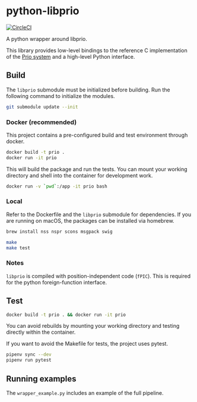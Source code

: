 # python-libprio
[![CircleCI](https://circleci.com/gh/mozilla/python-libprio.svg?style=svg)](https://circleci.com/gh/mozilla/python-libprio)

A python wrapper around libprio.

This library provides low-level bindings to the reference C implementation of
the [Prio system](https://github.com/mozilla/libprio) and a high-level Python
interface.


## Build

The `libprio` submodule must be initialized before building. Run the following
command to initialize the modules.

```bash
git submodule update --init
```

### Docker (recommended)

This project contains a pre-configured build and test environment through
docker.

```bash
docker build -t prio .
docker run -it prio
```
This will build the package and run the tests. You can mount your working
directory and shell into the container for development work.

```bash
docker run -v `pwd`:/app -it prio bash
```

### Local

Refer to the Dockerfile and the `libprio` submodule for dependencies. If you are
running on macOS, the packages can be installed via homebrew.

```bash
brew install nss nspr scons msgpack swig
```

```bash
make
make test
```

### Notes

`libprio` is compiled with position-independent code (`fPIC`).
This is required for the python foreign-function interface.


## Test

```bash
docker build -t prio . && docker run -it prio
```
You can avoid rebuilds by mounting your working directory and testing directly within the container.

If you want to avoid the Makefile for tests, the project uses pytest.
```bash
pipenv sync --dev
pipenv run pytest
```

## Running examples

The `wrapper_example.py` includes an example of the full pipeline.
